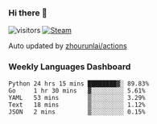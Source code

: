 ### Hi there 👋

![visitors](https://visitor-badge.glitch.me/badge?page_id=zhourunlai)
[![Steam](https://img.shields.io/badge/dynamic/json?label=Steam&query=%24.data.totalSubs&url=https%3A%2F%2Fapi.spencerwoo.com%2Fsubstats%2F%3Fsource%3DsteamGames%26queryKey%3D76561198285156854&suffix=%20Games&logo=steam&labelColor=134375&color=0b1a37&longCache=true)](http://steamcommunity.com/profiles/76561198285156854)

Auto updated by <a href="https://github.com/zhourunlai/zhourunlai/actions" target="_blank">zhourunlai/actions</a>

### Weekly Languages Dashboard

<!--PART:wakatime-->
```text
Python 24 hrs 15 mins ████████▓░ 89.83%
Go     1 hr 30 mins   ▓░░░░░░░░░ 5.61%
YAML   53 mins        ▒░░░░░░░░░ 3.29%
Text   18 mins        ▒░░░░░░░░░ 1.12%
JSON   2 mins         ▒░░░░░░░░░ 0.15%
```
<!--PART:wakatime-->
